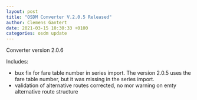 ```yaml
---
layout: post
title: "OSDM Converter V.2.0.5 Released"
author: Clemens Gantert
date: 2021-03-15 10:30:33 +0100
categories: osdm update
---
```


Converter version 2.0.6

Includes: 
 - bux fix for fare table number in series import. The version 2.0.5 uses the fare table number, but it was missing in the series import.
 - validation of alternative routes corrected, no mor warning on emty alternative route 
   structure  